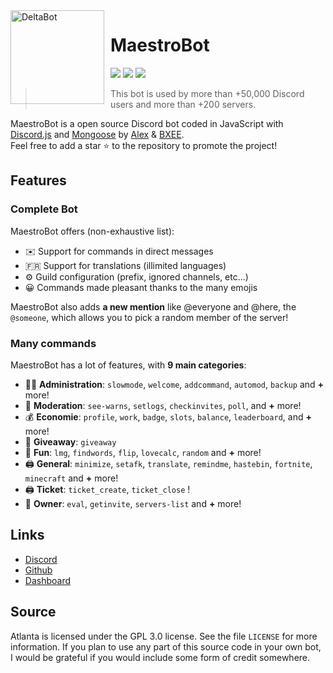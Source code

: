 <img width="150" height="150" align="left" style="float: left; margin: 0 10px 0 0;" alt="DeltaBot" src="https://maestro-bot.com/assets/img/logomamadou.png">  

# MaestroBot

[![](https://img.shields.io/discord/745382663896039496.svg?logo=discord&colorB=7289DA)](https://discord.com/invite/Gc7MqcZ)
[![](https://img.shields.io/badge/discord.js-v12.0.0--dev-blue.svg?logo=npm)](https://github.com/discordjs)
[![](https://img.shields.io/badge/paypal-donate-blue.svg)](https://paypal.me/maestrobot)

> This bot is used by more than +50,000 Discord users and more than +200 servers.

MaestroBot is a open source Discord bot coded in JavaScript with [Discord.js](https://discord.js.org) and [Mongoose](https://mongoosejs.com/docs/api.html) by [Alex](https://github.com/Kvaced) & [BXEE](https://github.com/ErisRoleplay).  
Feel free to add a star ⭐ to the repository to promote the project!

## Features

### Complete Bot

MaestroBot offers (non-exhaustive list):
*   ✉️ Support for commands in direct messages
*   🇫🇷 Support for translations (illimited languages)
*   ⚙️ Guild configuration (prefix, ignored channels, etc...)
*   😀 Commands made pleasant thanks to the many emojis

MaestroBot also adds **a new mention** like @everyone and @here, the `@someone`, which allows you to pick a random member of the server!

### Many commands

MaestroBot has a lot of features, with **9 main categories**:

*   👩‍💼 **Administration**: `slowmode`, `welcome`, `addcommand`, `automod`, `backup` and **+** more! 
*   🚓 **Moderation**: `see-warns`, `setlogs`, `checkinvites`, `poll`, and **+** more! 
*   💰 **Economie**: `profile`, `work`, `badge`, `slots`, `balance`, `leaderboard`, and **+** more! 
*   🎉 **Giveaway**: `giveaway`
*   👻 **Fun**: `lmg`, `findwords`, `flip`, `lovecalc`, `random` and **+** more! 
*   🖨️ **General**: `minimize`, `setafk`, `translate`, `remindme`, `hastebin`, `fortnite`, `minecraft` and **+** more! 
*   🖨️ **Ticket**: `ticket_create`, `ticket_close` ! 
*   👑 **Owner**: `eval`, `getinvite`, `servers-list` and **+** more!

## Links

*   [Discord](https://discord.com/invite/Gc7MqcZ)
*   [Github](https://github.com/Kvaced/MaestroBot)
*   [Dashboard](https://dashboard.maestro-bot.com)

## Source

Atlanta is licensed under the GPL 3.0 license. See the file `LICENSE` for more information. If you plan to use any part of this source code in your own bot, I would be grateful if you would include some form of credit somewhere.
